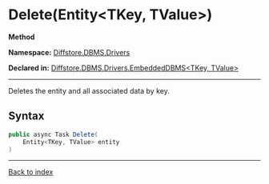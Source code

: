 # Delete(Entity<TKey, TValue>)

**Method**

**Namespace:** [Diffstore.DBMS.Drivers](Diffstore.DBMS.Drivers.md)

**Declared in:** [Diffstore.DBMS.Drivers.EmbeddedDBMS<TKey, TValue>](Diffstore.DBMS.Drivers.EmbeddedDBMS{TKey,TValue}.md)

------



Deletes the entity and all associated data by key.


## Syntax

```csharp
public async Task Delete(
	Entity<TKey, TValue> entity
)
```

------

[Back to index](index.md)